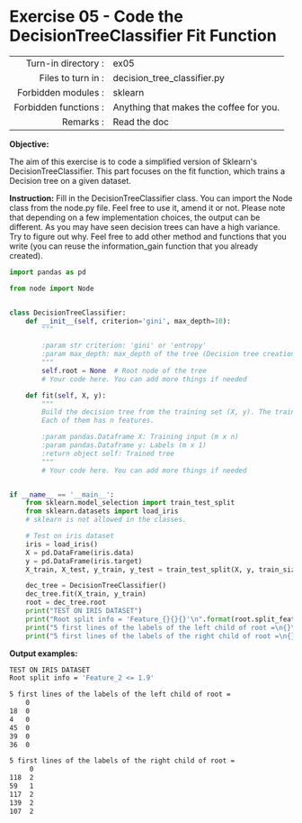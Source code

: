# Exercise 05 - Code the DecisionTreeClassifier Fit Function

|                         |                    |
| -----------------------:| ------------------ |
|   Turn-in directory :   |  ex05              |
|   Files to turn in :    |  decision_tree_classifier.py |
|   Forbidden modules :   |  sklearn           |
|   Forbidden functions : |  Anything that makes the coffee for you. |
|   Remarks :             |  Read the doc      |


**Objective:**

The aim of this exercise is to code a simplified version of Sklearn's DecisionTreeClassifier.
This part focuses on the fit function, which trains a Decision tree on a given dataset.


**Instruction:**
Fill in the DecisionTreeClassifier class. You can import the Node class from the node.py file. Feel free to use it, amend it or not. 
Please note that depending on a few implementation choices, the output can be different. As you may have seen decision trees
can have a high variance. Try to figure out why.
Feel free to add other method and functions that you write (you can reuse the information_gain function that you already created).


```python
import pandas as pd

from node import Node


class DecisionTreeClassifier:
    def __init__(self, criterion='gini', max_depth=10):
        """

        :param str criterion: 'gini' or 'entropy'
        :param max_depth: max_depth of the tree (Decision tree creation stops splitting a node if node.depth >= max_depth)
        """
        self.root = None  # Root node of the tree
        # Your code here. You can add more things if needed

    def fit(self, X, y):
        """
        Build the decision tree from the training set (X, y). The training set has m data_points (examples).
        Each of them has n features.

        :param pandas.Dataframe X: Training input (m x n)
        :param pandas.Dataframe y: Labels (m x 1)
        :return object self: Trained tree
        """
        # Your code here. You can add more things if needed


if __name__ == '__main__':
    from sklearn.model_selection import train_test_split
    from sklearn.datasets import load_iris 
    # sklearn is not allowed in the classes.

    # Test on iris dataset
    iris = load_iris()
    X = pd.DataFrame(iris.data)
    y = pd.DataFrame(iris.target)
    X_train, X_test, y_train, y_test = train_test_split(X, y, train_size=0.7, random_state=1)

    dec_tree = DecisionTreeClassifier()
    dec_tree.fit(X_train, y_train)
    root = dec_tree.root
    print("TEST ON IRIS DATASET")
    print("Root split info = 'Feature_{}{}{}'\n".format(root.split_feature, root.split_kind, root.split_criteria))
    print("5 first lines of the labels of the left child of root =\n{}\n".format(root.left_child.y.head()))
    print("5 first lines of the labels of the right child of root =\n{}".format(root.right_child.y.head()))
```

**Output examples:**
```bash
TEST ON IRIS DATASET
Root split info = 'Feature_2 <= 1.9'

5 first lines of the labels of the left child of root =
    0
18  0
4   0
45  0
39  0
36  0

5 first lines of the labels of the right child of root =
     0
118  2
59   1
117  2
139  2
107  2

```


